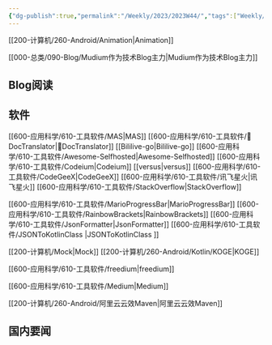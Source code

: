 ```yaml
---
{"dg-publish":true,"permalink":"/Weekly/2023/2023W44/","tags":["Weekly/2023/W28","Android/Animation"],"noteIcon":""}
---
```


[[200-计算机/260-Android/Animation\|Animation]]

[[000-总类/090-Blog/Mudium作为技术Blog主力\|Mudium作为技术Blog主力]]

## Blog阅读


## 软件
[[600-应用科学/610-工具软件/MAS\|MAS]]
[[600-应用科学/610-工具软件/📄DocTranslator\|📄DocTranslator]]
[[Bililive-go\|Bililive-go]]
[[600-应用科学/610-工具软件/Awesome-Selfhosted\|Awesome-Selfhosted]]
[[600-应用科学/610-工具软件/Codeium\|Codeium]]
[[versus\|versus]]
[[600-应用科学/610-工具软件/CodeGeeX\|CodeGeeX]]
[[600-应用科学/610-工具软件/讯飞星火\|讯飞星火]]
[[600-应用科学/610-工具软件/StackOverflow\|StackOverflow]]

[[600-应用科学/610-工具软件/MarioProgressBar\|MarioProgressBar]]
[[600-应用科学/610-工具软件/RainbowBrackets\|RainbowBrackets]]
[[600-应用科学/610-工具软件/JsonFormatter\|JsonFormatter]]
[[600-应用科学/610-工具软件/JSONToKotlinClass ​\|JSONToKotlinClass ​]]

[[200-计算机/Mock\|Mock]]
[[200-计算机/260-Android/Kotlin/KOGE\|KOGE]]


[[600-应用科学/610-工具软件/freedium\|freedium]]

[[600-应用科学/610-工具软件/Medium\|Medium]]

[[200-计算机/260-Android/阿里云云效Maven\|阿里云云效Maven]]

## 国内要闻

